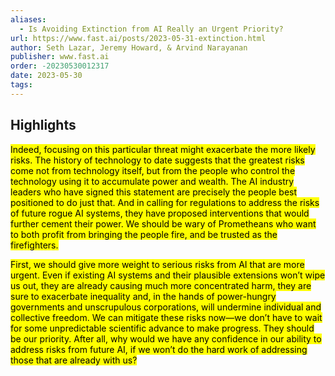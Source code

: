 ```yaml
---
aliases:
  - Is Avoiding Extinction from AI Really an Urgent Priority?
url: https://www.fast.ai/posts/2023-05-31-extinction.html
author: Seth Lazar, Jeremy Howard, & Arvind Narayanan
publisher: www.fast.ai
order: -20230530012317
date: 2023-05-30
tags:
---
```


## Highlights
<mark>Indeed, focusing on this particular threat might exacerbate the more likely risks. The history of technology to date suggests that the greatest risks come not from technology itself, but from the people who control the technology using it to accumulate power and wealth. The AI industry leaders who have signed this statement are precisely the people best positioned to do just that. And in calling for regulations to address the risks of future rogue AI systems, they have proposed interventions that would further cement their power. We should be wary of Prometheans who want to both profit from bringing the people fire, and be trusted as the firefighters.</mark>

<mark>First, we should give more weight to serious risks from AI that are more urgent. Even if existing AI systems and their plausible extensions won’t wipe us out, they are already causing much more concentrated harm, they are sure to exacerbate inequality and, in the hands of power-hungry governments and unscrupulous corporations, will undermine individual and collective freedom. We can mitigate these risks now—we don’t have to wait for some unpredictable scientific advance to make progress. They should be our priority. After all, why would we have any confidence in our ability to address risks from future AI, if we won’t do the hard work of addressing those that are already with us?</mark>


